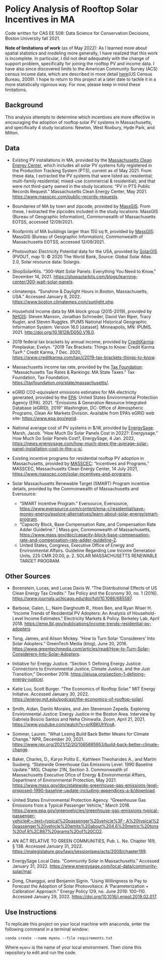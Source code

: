# Policy Analysis of Rooftop Solar Incentives in MA  

Code written for CAS EE 508: Data Science for Conservation Decisions, Boston University fall 2021.

**Note of limitations of work** (as of May 2022): As I learned more about spatial statistics and modeling more generally, I have realized that this work is incomplete. In particular, I did not deal adequately with the change of support problem, specifically for joining the rooftop PV and income data. I have also since discovered limits to the American Community Survey (ACS) census income data, which are described in more detail [here](https://www.census.gov/content/dam/Census/library/publications/2009/acs/ACSResearch.pdf)(US Census Bureau, 2009). I hope to return to this project at a later date to tackle it in a more statistically rigorous way. For now, please keep in mind these limitations.

## Background

This analysis attempts to determine which incentives are more effective in encouraging the adoption of rooftop solar PV systems in Massachusetts, and specifically 4 study locations: Newton, West Roxbury, Hyde Park, and Milton. 

## Data  

- Existing PV installations in MA, provided by the [Massachusetts Clean Energy Center](https://www.masscec.com/public-records-requests), which includes all solar PV systems fully registered in the Production Tracking System (PTS), current as of May 2021. From these data, I extracted the PV systems that were listed as: residential; multi-family residential; mixed-use (commercial & residential); and that were not third-party owned in the study locations: “PV in PTS Public Records Request.” Massachusetts Clean Energy Center, May 2021. https://www.masscec.com/public-records-requests.

- Boundaries of MA by town and zipcode, provided by [MassGIS](https://www.mass.gov/info-details/massgis-data-zip-codes-5-digit-from-here-navteq). From these, I extracted the zipcodes included in the study locations: MassGIS (Bureau of Geographic Information), Commonwealth of Massachusetts EOTSS, accessed 12/09/2021.

- Roofprints of MA buildings larger than 150 sq ft, provided by [MassGIS](https://www.mass.gov/info-details/massgis-data-building-structures-2-d): MassGIS (Bureau of Geographic Information), Commonwealth of Massachusetts EOTSS, accessed 12/09/2021.  

- Photovoltaic Electricity Potential data for the USA, provided by [SolarGIS](https://solargis.com/maps-and-gis-data/download/usa) (PVOUT, map 1): © 2020 The World Bank, Source: Global Solar Atlas 2.0, Solar resource data: Solargis.

- ShopSolarKits. “300-Watt Solar Panels: Everything You Need to Know,” December 14, 2021. https://shopsolarkits.com/blogs/learning-center/300-watt-solar-panels.

- climatemps. “Sunshine & Daylight Hours in Boston, Massachusetts, USA.” Accessed January 8, 2022. https://www.boston.climatemps.com/sunlight.php.

- Household income data by MA block group (2015-2019), provided by [NHGIS](https://data2.nhgis.org/): Steven Manson, Jonathan Schroeder, David Van Riper, Tracy Kugler, and Steven Ruggles. IPUMS National Historical Geographic Information System: Version 16.0 [dataset]. Minneapolis, MN: IPUMS. 2021. http://doi.org/10.18128/D050.V16.0.

- 2019 federal tax brackets by annual income, provided by [CreditKarma](https://www.creditkarma.com/tax/i/2019-tax-brackets-things-to-know): Pimplaskar, Evelyn. “2019 Tax Brackets: Things to Know: Credit Karma Tax®.” Credit Karma, 7 Dec. 2020, https://www.creditkarma.com/tax/i/2019-tax-brackets-things-to-know. 

- Massachusetts income tax rate, provided by the [Tax Foundation](https://taxfoundation.org/state/massachusetts/): “Massachusetts Tax Rates & Rankings: MA State Taxes.” Tax Foundation, Tax Foundation, https://taxfoundation.org/state/massachusetts/.

- eGRID CO2-equivalent emissions estimates for MA electricity generated, provided by the [EPA](https://www.epa.gov/sites/default/files/2015-10/documents/egrid2012_summarytables_0.pdf): United States Environmental Protection Agency (EPA). 2021. “Emissions & Generation Resource Integrated Database (eGRID), 2019” Washington, DC: Office of Atmospheric Programs, Clean Air Markets Division. Available from EPA’s eGRID web site: https://www.epa.gov/egrid.

- National average cost of PV systems in $/W, provided by [EnergySage](https://news.energysage.com/how-much-does-the-average-solar-panel-installation-cost-in-the-u-s/): Marsh, Jacob. “How Much Do Solar Panels Cost in 2022?: Energysage.” How Much Do Solar Panels Cost?, EnergySage, 4 Jan. 2022, https://news.energysage.com/how-much-does-the-average-solar-panel-installation-cost-in-the-u-s/. 

- Existing incentive programs for residential rooftop PV adoption in Massachusetts, provided by [MASSCEC](https://www.masscec.com/solar-incentives-and-programs): “Incentives and Programs.” MASSCEC, Massachusetts Clean Energy Center, 14 July 2021, https://www.masscec.com/solar-incentives-and-programs.

- Solar Massachusetts Renewable Target (SMART) Program incentive details, provided by the Commonwealth of Massachusetts and Eversource:
  - “SMART Incentive Program.” Eversource, Eversource, https://www.eversource.com/content/ema-c/residential/save-money-energy/explore-alternatives/learn-about-solar-energy/smart-program.
  - “Capacity Block, Base Compensation Rate, and Compensation Rate Adder Guideline.” | Mass.gov, Commonwealth of Massachusetts, https://www.mass.gov/doc/capacity-block-base-compensation-rate-and-compensation-rate-adder-guideline-2.
  - United States, Congress, Executive Office of Energy and Environmental Affairs. Guideline Regarding Low Income Generation Units, 225 CMR 20.00, p. 2. SOLAR MASSACHUSETTS RENEWABLE TARGET PROGRAM.

## Other Sources

-  Borenstein, Lucas, and Lucas Davis W. “The Distributional Effects of US Clean Energy Tax Credits.” Tax Policy and the Economy 30, no. 1 (2016). https://www.journals.uchicago.edu/doi/full/10.1086/685597.

- Barbose, Galen, L., Naim Darghouth R., Hoen Ben, and Ryan Wiser H. “Income Trends of Residential PV Adopters: An Analysis of Household-Level Income Estimates.” Electricity Markets & Policy. Berkeley Lab, April 2018. https://emp.lbl.gov/publications/income-trends-residential-pv-adopters

- Tong, James, and Alison Mickey. “How to Turn Solar ‘Considerers’ Into Solar Adopters.” GreenTech Media (blog), June 20, 2016. https://www.greentechmedia.com/articles/read/How-to-Turn-Solar-Considerers-Into-Solar-Adopters.

- Initiative for Energy Justice. “Section 1: Defining Energy Justice: Connections to Environmental Justice, Climate Justice, and the Just Transition,” December 2019. https://iejusa.org/section-1-defining-energy-justice/.

- Katie Luu, Scott Burger. “The Economics of Rooftop Solar.” MIT Energy Initiatve. Accessed January 30, 2022. https://energy.mit.edu/podcast/the-economics-of-rooftop-solar/.

- Smith, Aidan, Danilo Morales, and Jen Stevenson Zepeda. Exploring Environmental Justice: Energy Justice in the Boston Area. Interview by Gabriela Boscio Santos and Neha Chinwalla. Zoom, April 21, 2021. https://www.youtube.com/watch?v=prKBKUhYcoA.

- Sommer, Lauren. “What Losing Build Back Better Means for Climate Change.” NPR, December 20, 2021. https://www.npr.org/2021/12/20/1065695953/build-back-better-climate-change.

- Baker, Charles, D., Karyn Polito E., Kathleen Theoharides A., and Martin Suuberg. “Statewide Greenhouse Gas Emissions Level: 1990 Baseline Update.” MGL Chapter 21N, Section 3. Commonwealth of Massachusetts Executive Ofice of Energy & Environmental Affairs, Department of Environmental Protection, May 2021. https://www.mass.gov/doc/statewide-greenhouse-gas-emissions-level-proposed-1990-baseline-update-including-appendices-a-b/download.

- United States Environmental Protection Agency. “Greenhouse Gas Emissions from a Typical Passenger Vehicle,” March 2018. https://www.epa.gov/greenvehicles/greenhouse-gas-emissions-typical-passenger-vehicle#:~:text=typical%20passenger%20vehicle%3F-,A%20typical%20passenger%20vehicle%20emits%20about%204.6%20metric%20tons%20of,8%2C887%20grams%20of%20CO2.

- AN ACT RELATIVE TO GREEN COMMUNITIES, Pub. L. No. Chapter 169, § 138. Accessed January 31, 2022. https://malegislature.gov/laws/sessionlaws/acts/2008/chapter169.

- EnergySage Local Data. “Community Solar in Massachusetts.” Accessed January 31, 2022. https://www.energysage.com/local-data/community-solar/ma/.

- Dong, Changgui, and Benjamin Sigrin. “Using Willingness to Pay to Forecast the Adoption of Solar Photovoltaics: A ‘Parameterization + Calibration’ Approach.” Energy Policy 129, no. June 2019: 100–110. Accessed January 29, 2022. https://doi.org/10.1016/j.enpol.2019.02.017. 


## Use Instructions  

To replicate this project on your local machine with anaconda, enter the following command in a terminal window:  

`conda create --name myenv --file requirements.txt`  

Where `myenv` is the name of your local environment. Then clone this repository to edit and run the code. 
